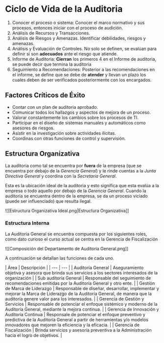 # Ciclo de Vida de la Auditoria

1. Conocer el proceso o sistema: Conocer el marco normativo y sus procesos, entonces iniciar con el proceso de audición.
2. Análisis de Recursos y Transacciones.
3. Análisis de Riesgos y Amenazas. Identificar debilidades, riesgos y amenazas.
4. Análisis y Evaluación de Controles. No solo se definen, se evalúan para definir si son **adecuados** ante el riesgo que atiende.
5. Informe de Auditoria: **Cierran** los primeros 4 en el Informe de auditoria, se puede decir que termina la auditoria
6. Seguimiento a Recomendaciones: Posterior a las recomendaciones en el informe, se define que se debe de **atender** y llevan un plazo los cuales deben de ser verificados posteriormente con los encargados.

## Factores Críticos de Éxito

* Contar con un plan de auditoria aprobado.
* Comunicar todos los hallazgos y aspectos de mejora de un proceso.
* Valorar constantemente los cambios sobre los procesos de TI.
* Participar en el diseño de sistemas manuales y automáticos como asesores de riesgos.
* Asistir en la investigación sobre actividades ilícitas.
* Coordinas con otras funciones de control y supervisión.

## Estructura Organizativa

La auditoria como tal se encuentra por **fuera** de la empresa (que se encuentra por debajo de la *Gerencia General*) y le rinde cuentas a la *Junta Directiva General* y coordina con la *Secretaria General*.

Esta es la ubicación ideal de la auditoria y esto significa que esta evalúa a la empresa o todo aquello por debajo de la *Gerencia General*. Cuando la auditoría se encuentra dentro de la empresa, se da un proceso viciado (puede ser influenciado) que resulta ilegal.

![[Estructura Organizativa Ideal.png|Estructura Organizativa]]

### Estructura Interna

La Auditoría General se encuentra compuesta por los siguientes roles, como dato curioso el curso actual se centra en la Gerencia de Fiscalización

![[Composición del Departamento de Auditoría General.png]]

A continuación se detallan las funciones de cada uno.

| Área | Descripción | | --- | --- | | Auditoría General | Aseguramiento objetiva y asesora que brinda sus servicios a los sectores interesados de la organización | | Sub auditoría General | Responsable del seguimiento de recomendaciones emitidas por la Auditoría General y otro ente. | | Gestión de Marca de Liderazgo | Responsable de diseñar, desarrollar, implementar y mejorar la Marca de Liderazgo de la Auditoría General, de manera que la auditoría genere valor para los interesados. | | Gerencia de Gestión y Servicios | Responsable de potenciar el enfoque sistémico y moderno de la Auditoría General, mediante la mejora continua. | | Gerencia de Innovación y Auditoría Continua | Responsale de potenciar el enfoque preventivo y predictiva de la Auditoría General a partir de herramientas y/o modelos innovadores que mejoren la eficiencia y la eficacia. | | Gerencia de Fiscalización | Brinda servicios y asesoría preventiva a la Administración hacia el logro de objetivos. |